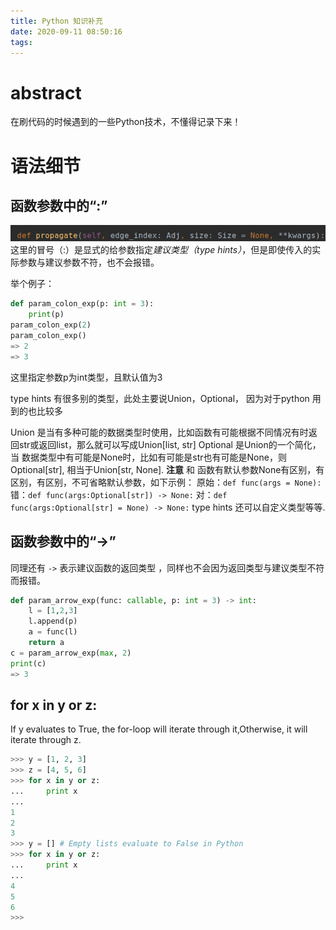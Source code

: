 ```yaml
---
title: Python 知识补充
date: 2020-09-11 08:50:16
tags:
---
```


# abstract
 在刷代码的时候遇到的一些Python技术，不懂得记录下来！

# 语法细节

## 函数参数中的“:”
![2020-09-11-09-03-03](2020-09-11-09-03-03.png)
这里的冒号（:）是显式的给参数指定*建议类型（type hints）*，但是即使传入的实际参数与建议参数不符，也不会报错。

举个例子：

```python
def param_colon_exp(p: int = 3):
    print(p)
param_colon_exp(2)
param_colon_exp()
=> 2
=> 3
```
这里指定参数p为int类型，且默认值为3

 type hints 有很多别的类型，此处主要说Union，Optional， 因为对于python 用到的也比较多

Union 是当有多种可能的数据类型时使用，比如函数有可能根据不同情况有时返回str或返回list，那么就可以写成Union[list, str]
Optional 是Union的一个简化， 当 数据类型中有可能是None时，比如有可能是str也有可能是None，则Optional[str], 相当于Union[str, None]. **注意** 和 函数有默认参数None有区别，有区别，有区别，不可省略默认参数，如下示例：
原始：`def func(args = None):`
错：`def func(args:Optional[str]) -> None:`
对：`def func(args:Optional[str] = None) -> None:`
type hints 还可以自定义类型等等.

## 函数参数中的“->”
同理还有  `->` 表示建议函数的返回类型 ，同样也不会因为返回类型与建议类型不符而报错。
```python
def param_arrow_exp(func: callable, p: int = 3) -> int:
    l = [1,2,3]
    l.append(p)
    a = func(l)
    return a
c = param_arrow_exp(max, 2)
print(c)
=> 3
```
## for x in y or z:
If y evaluates to True, the for-loop will iterate through it,Otherwise, it will iterate through z.

```python
>>> y = [1, 2, 3]
>>> z = [4, 5, 6]
>>> for x in y or z:
...     print x
...
1
2
3
>>> y = [] # Empty lists evaluate to False in Python
>>> for x in y or z:
...     print x
...
4
5
6
>>>
```